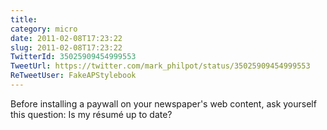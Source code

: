 ```yaml
---
title: 
category: micro
date: 2011-02-08T17:23:22
slug: 2011-02-08T17:23:22
TwitterId: 35025909454999553
TweetUrl: https://twitter.com/mark_philpot/status/35025909454999553
ReTweetUser: FakeAPStylebook
---
```


<i class="fa fa-retweet" aria-hidden="true"></i> Before installing a paywall on your newspaper's web content, ask yourself this question: Is my résumé up to date?